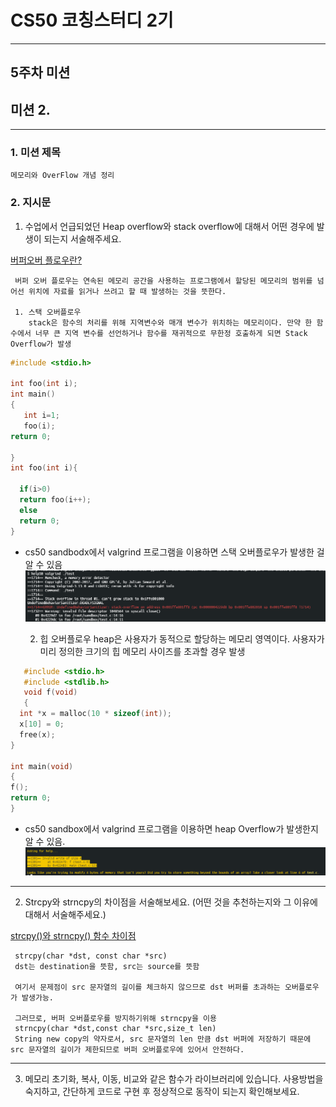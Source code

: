# CS50 코칭스터디 2기

---

## 5주차 미션

## 미션 2.

---


### 1. 미션 제목

    메모리와 OverFlow 개념 정리

### 2. 지시문

  1) 수업에서 언급되었던 Heap overflow와 stack overflow에 대해서 어떤 경우에 발생이 되는지 서술해주세요.

 [버퍼오버 플로우란?](https://je0n-je.tistory.com/12)

     버퍼 오버 플로우는 연속된 메모리 공간을 사용하는 프로그램에서 할당된 메모리의 범위를 넘어선 위치에 자료를 읽거나 쓰려고 할 때 발생하는 것을 뜻한다.

     1. 스택 오버플로우
        stack은 함수의 처리를 위해 지역변수와 매개 변수가 위치하는 메모리이다. 만약 한 함수에서 너무 큰 지역 변수를 선언하거나 함수를 재귀적으로 무한정 호출하게 되면 Stack Overflow가 발생

 ```C
#include <stdio.h>

int foo(int i);
int main()
{
    int i=1;
    foo(i);
 return 0;

}
int foo(int i){

   if(i>0)
   return foo(i++);
   else 
   return 0;
}

 ```
 - cs50 sandbodx에서 valgrind 프로그램을 이용하면 스택 오버플로우가 발생한 걸 알 수 있음
 ![stack](./stack_overflow.PNG)


     2. 힙 오버플로우
        heap은 사용자가 동적으로 할당하는 메모리 영역이다. 사용자가 미리 정의한 크기의 힙 메모리 사이즈를 초과할 경우 발생
 ```C
    #include <stdio.h>
    #include <stdlib.h>
    void f(void)
    {
   int *x = malloc(10 * sizeof(int));
   x[10] = 0;
   free(x);
}

 int main(void)
 {
f();
return 0;
}   
```
- cs50 sandbox에서 valgrind 프로그램을 이용하면 heap Overflow가 발생한지 알 수 있음.
![heapOverflow](./heap_overflow.PNG)
---

2) Strcpy와 strncpy의 차이점을 서술해보세요. (어떤 것을 추천하는지와 그 이유에 대해서 서술해주세요.)
 
 [strcpy()와 strncpy() 함수 차이점](https://m.blog.naver.com/PostView.nhn?blogId=on21life&logNo=221479472885&proxyReferer=https:%2F%2Fwww.google.com%2F)

     strcpy(char *dst, const char *src)
     dst는 destination을 뜻함, src는 source를 뜻함

     여기서 문제점이 src 문자열의 길이를 체크하지 않으므로 dst 버퍼를 초과하는 오버플로우가 발생가능.

     그러므로, 버퍼 오버플로우를 방지하기위해 strncpy을 이용
     strncpy(char *dst,const char *src,size_t len)
     String new copy의 약자로서, src 문자열의 len 만큼 dst 버퍼에 저장하기 때문에 src 문자열의 길이가 제한되므로 버퍼 오버플로우에 있어서 안전하다.

---


3) 메모리 초기화, 복사, 이동, 비교와 같은 함수가 라이브러리에 있습니다. 사용방법을 숙지하고, 간단하게 코드로 구현 후 정상적으로 동작이 되는지 확인해보세요.
  

